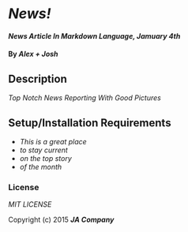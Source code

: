 
# _News!_

#### _News Article In Markdown Language, Jamuary 4th_

#### By _**Alex + Josh**_

## Description

_Top Notch News Reporting With Good Pictures_

## Setup/Installation Requirements

* _This is a great place_
* _to stay current_
* _on the top story_
* _of the month_


### License

*MIT LICENSE*

Copyright (c) 2015 **_JA Company_**
